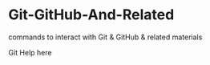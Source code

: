 # Git-GitHub-And-Related
commands to interact with Git &amp; GitHub &amp; related materials

Git Help here
